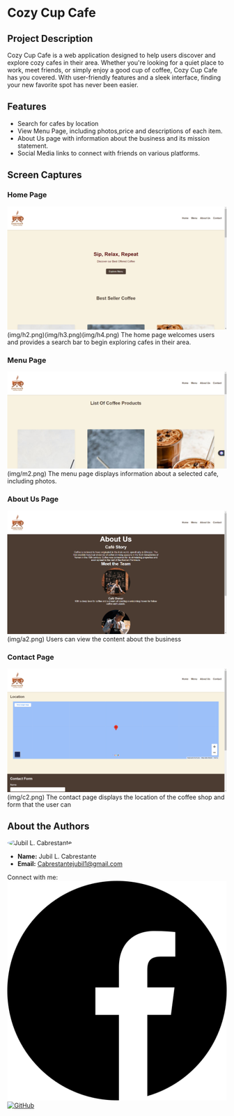 # Cozy Cup Cafe

## Project Description
Cozy Cup Cafe is a web application designed to help users discover and explore cozy cafes in their area. Whether you're looking for a quiet place to work, meet friends, or simply enjoy a good cup of coffee, Cozy Cup Cafe has you covered. With user-friendly features and a sleek interface, finding your new favorite spot has never been easier.

## Features
- Search for cafes by location
- View Menu Page, including photos,price and descriptions of each item. 
- About Us  page with information about the business and its mission statement.
- Social Media links to connect with friends on various platforms.

## Screen Captures

### Home Page
![Home Page](img/h1.png)(img/h2.png)(img/h3.png)(img/h4.png)
The home page welcomes users and provides a search bar to begin exploring cafes in their area.

### Menu Page
![Menu Page](img/m1.png)(img/m2.png)
The menu page displays information about a selected cafe, including photos.

### About Us Page
![About Us Page](img/a1.png)(img/a2.png)
Users can view the content about the business
### Contact Page
![Contact Page](img/c1.png)(img/c2.png)
The contact page displays the location of the coffee shop and form that the user can 

## About the Authors
<img src="https://avatars.githubusercontent.com/u/131941627?s=400&v=4" alt="Jubil L. Cabrestante" width="150" style="border-radius: 50%">

- **Name:** Jubil L. Cabrestante
- **Email:** Cabrestantejubil1@gmail.com

Connect with me:
[![Facebook](https://github.com/zipypie/CozyCupCafe/blob/master/img/facebook.png)](https://www.facebook.com/jubil18)
[![GitHub](https://play-lh.googleusercontent.com/PCpXdqvUWfCW1mXhH1Y_98yBpgsWxuTSTofy3NGMo9yBTATDyzVkqU580bfSln50bFU)](https://github.com/zipypie)
